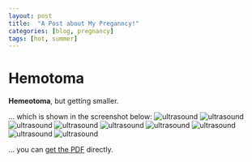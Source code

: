 ```yaml
---
layout: post
title:  "A Post about My Preganncy!"
categories: [blog, pregnancy]
tags: [hot, summer]
---
```


# Hemotoma

**Hemeotoma**, but getting smaller.

... which is shown in the screenshot below:
![ultrasound](/assets/ultrasound1.jpg)
![ultrasound](/assets/ultrasound2.jpg)
![ultrasound](/assets/ultrasound3.jpg)
![ultrasound](/assets/ultrasound4.jpg)
![ultrasound](/assets/ultrasound5.jpg)
![ultrasound](/assets/ultrasound6.jpg)
![ultrasound](/assets/ultrasound7.jpg)
![ultrasound](/assets/ultrasound8.jpg)
![ultrasound](/assets/ultrasound9.jpg)

... you can [get the PDF](/assets/ultrasound_all.pdf) directly.
